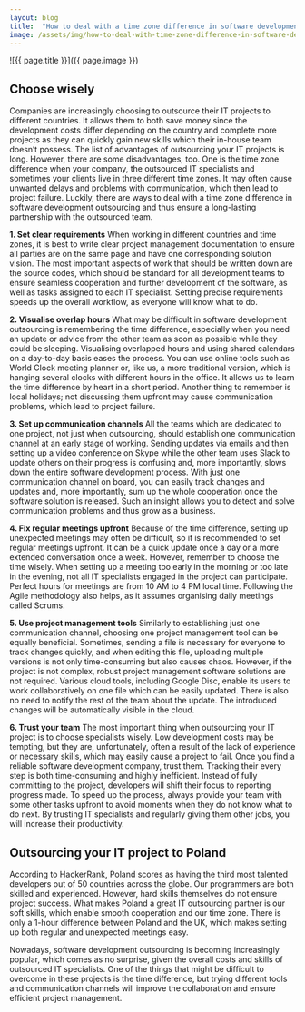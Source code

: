```yaml
---
layout: blog
title:  "How to deal with a time zone difference in software development offshoring"
image: /assets/img/how-to-deal-with-time-zone-difference-in-software-development-offshoring.jpg
---
```


![{{ page.title }}]({{ page.image }})

## Choose wisely
Companies are increasingly choosing to outsource their IT projects to different countries. It allows them to both save money since the development costs differ depending on the country and complete more projects as they can quickly gain new skills which their in-house team doesn’t possess. The list of advantages of outsourcing your IT projects is long. However, there are some disadvantages, too. One is the time zone difference when your company, the outsourced IT specialists and sometimes your clients live in three different time zones. It may often cause unwanted delays and problems with communication, which then lead to project failure. Luckily, there are ways to deal with a time zone difference in software development outsourcing and thus ensure a long-lasting partnership with the outsourced team.

 **1. Set clear requirements**
When working in different countries and time zones, it is best to write clear project management documentation to ensure all parties are on the same page and have one corresponding solution vision. The most important aspects of work that should be written down are the source codes, which should be standard for all development teams to ensure seamless cooperation and further development of the software, as well as tasks assigned to each IT specialist. Setting precise requirements speeds up the overall workflow, as everyone will know what to do.

 **2. Visualise overlap hours**
What may be difficult in software development outsourcing is remembering the time difference, especially when you need an update or advice from the other team as soon as possible while they could be sleeping. Visualising overlapped hours and using shared calendars on a day-to-day basis eases the process. You can use online tools such as World Clock meeting planner or, like us, a more traditional version, which is hanging several clocks with different hours in the office. It allows us to learn the time difference by heart in a short period. Another thing to remember is local holidays; not discussing them upfront may cause communication problems, which lead to project failure.

 **3. Set up communication channels**
All the teams which are dedicated to one project, not just when outsourcing, should establish one communication channel at an early stage of working. Sending updates via emails and then setting up a video conference on Skype while the other team uses Slack to update others on their progress is confusing and, more importantly, slows down the entire software development process. With just one communication channel on board, you can easily track changes and updates and, more importantly, sum up the whole cooperation once the software solution is released. Such an insight allows you to detect and solve communication problems and thus grow as a business.

 **4. Fix regular meetings upfront**
Because of the time difference, setting up unexpected meetings may often be difficult, so it is recommended to set regular meetings upfront. It can be a quick update once a day or a more extended conversation once a week. However, remember to choose the time wisely. When setting up a meeting too early in the morning or too late in the evening, not all IT specialists engaged in the project can participate. Perfect hours for meetings are from 10 AM to 4 PM local time. Following the Agile methodology also helps, as it assumes organising daily meetings called Scrums.

 **5. Use project management tools**
Similarly to establishing just one communication channel, choosing one project management tool can be equally beneficial. Sometimes, sending a file is necessary for everyone to track changes quickly, and when editing this file, uploading multiple versions is not only time-consuming but also causes chaos. However, if the project is not complex, robust project management software solutions are not required. Various cloud tools, including Google Disc, enable its users to work collaboratively on one file which can be easily updated. There is also no need to notify the rest of the team about the update. The introduced changes will be automatically visible in the cloud.

 **6. Trust your team**
The most important thing when outsourcing your IT project is to choose specialists wisely. Low development costs may be tempting, but they are, unfortunately, often a result of the lack of experience or necessary skills, which may easily cause a project to fail. Once you find a reliable software development company, trust them. Tracking their every step is both time-consuming and highly inefficient. Instead of fully committing to the project, developers will shift their focus to reporting progress made. To speed up the process, always provide your team with some other tasks upfront to avoid moments when they do not know what to do next. By trusting IT specialists and regularly giving them other jobs, you will increase their productivity.

## Outsourcing your IT project to Poland
According to HackerRank, Poland scores as having the third most talented developers out of 50 countries across the globe. Our programmers are both skilled and experienced. However, hard skills themselves do not ensure project success. What makes Poland a great IT outsourcing partner is our soft skills, which enable smooth cooperation and our time zone. There is only a 1-hour difference between Poland and the UK, which makes setting up both regular and unexpected meetings easy.

Nowadays, software development outsourcing is becoming increasingly popular, which comes as no surprise, given the overall costs and skills of outsourced IT specialists. One of the things that might be difficult to overcome in these projects is the time difference, but trying different tools and communication channels will improve the collaboration and ensure efficient project management.

